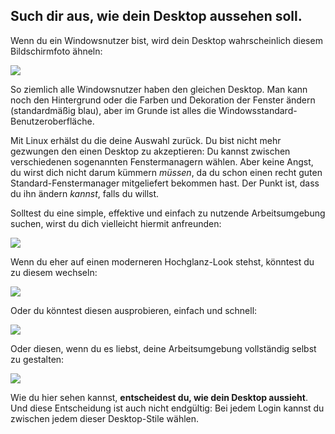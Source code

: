 <?php require("../../entete.php"); ?> <?php require("../../base.php"); ?>

<div id="corps">

<h2>Such dir aus, wie dein Desktop aussehen soll.</h2>

<p>Wenn du ein Windowsnutzer bist, wird dein Desktop wahrscheinlich diesem Bildschirmfoto ähneln:</p>

<img src="Images/windows_vista.jpg" />

<p>So ziemlich alle Windowsnutzer haben den gleichen Desktop. Man kann noch den Hintergrund oder die Farben und Dekoration der Fenster ändern (standardmäßig blau), aber im Grunde ist alles die Windowsstandard-Benutzeroberfläche.</p>

<p>Mit Linux erhälst du die deine Auswahl zurück. Du bist nicht mehr gezwungen den einen Desktop zu akzeptieren: Du kannst zwischen verschiedenen sogenannten Fenstermanagern wählen. Aber keine Angst, du wirst dich nicht darum kümmern <i>müssen</i>, da du schon einen recht guten Standard-Fenstermanager mitgeliefert bekommen hast. Der Punkt ist, dass du ihn ändern <i>kannst</i>, falls du willst.</p>

<p>Solltest du eine simple, effektive und einfach zu nutzende Arbeitsumgebung suchen, wirst du dich vielleicht hiermit anfreunden:</p>

<img src="Images/ubuntu.jpg"/>

<p>Wenn du eher auf einen moderneren Hochglanz-Look stehst, könntest du zu diesem wechseln:</p>

<img src="Images/kde.png" />

<p>Oder du könntest diesen ausprobieren, einfach und schnell:</p>

<img src="Images/xfce.jpg" />

<p>Oder diesen, wenn du es liebst, deine Arbeitsumgebung vollständig selbst zu gestalten:</p>

<img src="Images/wm.jpg" />

<p>Wie du hier sehen kannst, <b>entscheidest du, wie dein Desktop aussieht</b>. Und diese Entscheidung ist auch nicht endgültig: Bei jedem Login kannst du zwischen jedem dieser Desktop-Stile wählen.</p>

</div>


